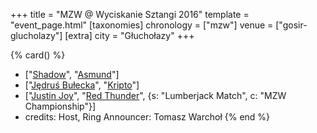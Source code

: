 +++
title = "MZW @ Wyciskanie Sztangi 2016"
template = "event_page.html"
[taxonomies]
chronology = ["mzw"]
venue = ["gosir-glucholazy"]
[extra]
city = "Głuchołazy"
+++

{% card() %}
- ["[Shadow](@/w/shadow.md)", "[Asmund](@/w/asmund.md)"]
- ["[Jędruś Bułecka](@/w/jedrus-bulecka.md)", "[Kripto](@/w/kripto.md)"]
- ["[Justin Joy](@/w/justin-joy.md)", "[Red Thunder](@/w/red-thunder.md)", {s: "Lumberjack
      Match", c: "MZW Championship"}]
- credits:
    Host, Ring Announcer: Tomasz Warchoł
{% end %}
